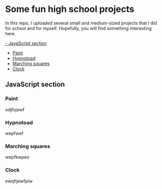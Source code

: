 # Some fun high school projects

In this repo, I uploaded several small and medium-sized projects that I did for school and for myself. Hopefully, you will find something interesting here.

[- JavaScript section](https://github.com/cmcshnik/some-fun-high-school-projects/blob/main/README.md#javascript-section)
* [Paint](https://github.com/cmcshnik/some-fun-high-school-projects/blob/main/README.md#paint)
* [Hypnotoad](https://github.com/cmcshnik/some-fun-high-school-projects/blob/main/README.md#hypnotoad)
* [Marching squares](https://github.com/cmcshnik/some-fun-high-school-projects/blob/main/README.md#marching-squares)
* [Clock](https://github.com/cmcshnik/some-fun-high-school-projects/blob/main/README.md#clock)

## JavaScript section 

### Paint
odjfojewf

### Hypnotoad
wepfwef

### Marching squares
wepfkwpeo

### Clock
ewqfijewfpiw
